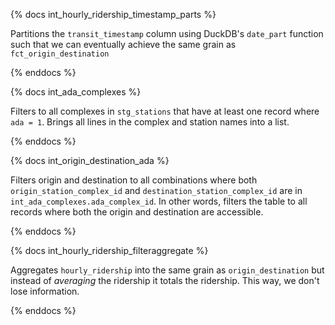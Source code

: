 {% docs int_hourly_ridership_timestamp_parts %}

Partitions the `transit_timestamp` column using DuckDB's `date_part` function
such that we can eventually achieve the same grain as `fct_origin_destination`

{% enddocs %}


{% docs int_ada_complexes %}

Filters to all complexes in `stg_stations` that have at least one record where `ada = 1`. 
Brings all lines in the complex and station names into a list. 

{% enddocs %}


{% docs int_origin_destination_ada %}

Filters origin and destination to all combinations where both `origin_station_complex_id` and
`destination_station_complex_id` are in `int_ada_complexes.ada_complex_id`. In other words,
filters the table to all records where both the origin and destination are accessible.

{% enddocs %}


{% docs int_hourly_ridership_filteraggregate %}

Aggregates `hourly_ridership` into the same grain as `origin_destination` but instead of *averaging*
the ridership it totals the ridership. This way, we don't lose information.

{% enddocs %}